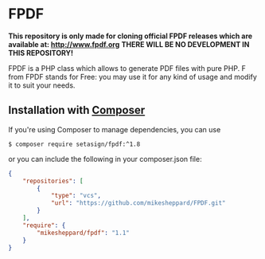 # FPDF
**This repository is only made for cloning official FPDF releases which are available at: http://www.fpdf.org**
**THERE WILL BE NO DEVELOPMENT IN THIS REPOSITORY!**

FPDF is a PHP class which allows to generate PDF files with pure PHP. F from FPDF stands for Free: you may use it for any kind of usage and modify it to suit your needs.

## Installation with [Composer](https://packagist.org/packages/setasign/fpdf)

If you're using Composer to manage dependencies, you can use

    $ composer require setasign/fpdf:^1.8

or you can include the following in your composer.json file:

```json
{
    "repositories": [
        {
            "type": "vcs",
            "url": "https://github.com/mikesheppard/FPDF.git"
        }
    ],
    "require": {
        "mikesheppard/fpdf": "1.1"
    }
}
```
